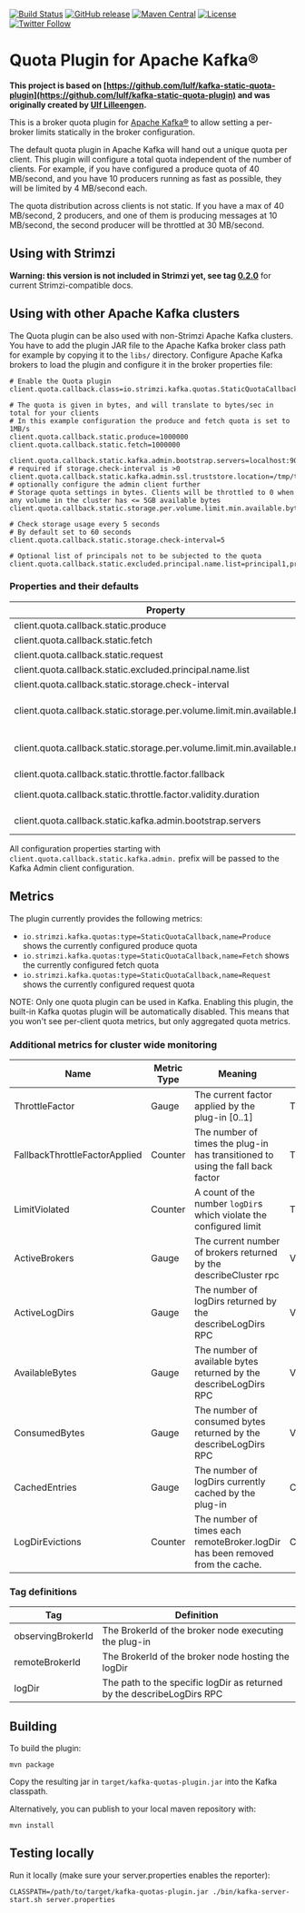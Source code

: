 [![Build Status](https://dev.azure.com/cncf/strimzi/_apis/build/status/kafka-quotas-plugin?branchName=main)](https://dev.azure.com/cncf/strimzi/_build/latest?definitionId=31&branchName=main)
[![GitHub release](https://img.shields.io/github/release/strimzi/kafka-quotas-plugin.svg)](https://github.com/strimzi/kafka-quotas-plugin/releases/latest)
[![Maven Central](https://maven-badges.herokuapp.com/maven-central/io.strimzi/kafka-quotas-plugin/badge.svg)](https://maven-badges.herokuapp.com/maven-central/io.strimzi/kafka-quotas-plugin)
[![License](https://img.shields.io/badge/license-Apache--2.0-blue.svg)](http://www.apache.org/licenses/LICENSE-2.0)
[![Twitter Follow](https://img.shields.io/twitter/follow/strimziio?style=social)](https://twitter.com/strimziio)

# Quota Plugin for Apache Kafka®

**This project is based on [https://github.com/lulf/kafka-static-quota-plugin](https://github.com/lulf/kafka-static-quota-plugin) and was originally created by [Ulf Lilleengen](https://github.com/lulf).**

This is a broker quota plugin for [Apache Kafka®](https://kafka.apache.org) to allow setting a per-broker limits statically in the broker configuration. 

The default quota plugin in Apache Kafka will hand out a unique quota per client. 
This plugin will configure a total quota independent of the number of clients. 
For example, if you have configured a produce quota of 40 MB/second, and you have 10 producers running as fast as possible, they will be limited by 4 MB/second each. 

The quota distribution across clients is not static. 
If you have a max of 40 MB/second, 2 producers, and one of them is producing messages at 10 MB/second, the second producer will be throttled at 30 MB/second.

## Using with Strimzi

**Warning: this version is not included in Strimzi yet, see tag [0.2.0](https://github.com/strimzi/kafka-quotas-plugin/tree/0.2.0)** for current Strimzi-compatible docs.

## Using with other Apache Kafka clusters 

The Quota plugin can be also used with non-Strimzi Apache Kafka clusters.
You have to add the plugin JAR file to the Apache Kafka broker class path for example by copying it to the `libs/` directory. 
Configure Apache Kafka brokers to load the plugin and configure it in the broker properties file:

```properties
# Enable the Quota plugin
client.quota.callback.class=io.strimzi.kafka.quotas.StaticQuotaCallback

# The quota is given in bytes, and will translate to bytes/sec in total for your clients
# In this example configuration the produce and fetch quota is set to 1MB/s
client.quota.callback.static.produce=1000000
client.quota.callback.static.fetch=1000000

client.quota.callback.static.kafka.admin.bootstrap.servers=localhost:9092 # required if storage.check-interval is >0
client.quota.callback.static.kafka.admin.ssl.truststore.location=/tmp/trust.jks # optionally configure the admin client further
# Storage quota settings in bytes. Clients will be throttled to 0 when any volume in the cluster has <= 5GB available bytes
client.quota.callback.static.storage.per.volume.limit.min.available.bytes=5368709120

# Check storage usage every 5 seconds
# By default set to 60 seconds
client.quota.callback.static.storage.check-interval=5

# Optional list of principals not to be subjected to the quota
client.quota.callback.static.excluded.principal.name.list=principal1,principal2
```

### Properties and their defaults

| Property                                                                  | Type    | Default                 | Description                                                                                                                                                                   |
|---------------------------------------------------------------------------|---------|-------------------------|-------------------------------------------------------------------------------------------------------------------------------------------------------------------------------|
| client.quota.callback.static.produce                                      | Double  | 1.7976931348623157e+308 | Produce bandwidth rate quota (in bytes)                                                                                                                                       |
| client.quota.callback.static.fetch                                        | Double  | 1.7976931348623157e+308 | Consume bandwidth rate quota (in bytes)                                                                                                                                       |
| client.quota.callback.static.request                                      | Double  | 1.7976931348623157e+308 | Request processing time quota (in seconds)                                                                                                                                    |
| client.quota.callback.static.excluded.principal.name.list                 | List    | []                      | List of principals that are excluded from the quota                                                                                                                           |
| client.quota.callback.static.storage.check-interval                       | Integer | 60                      | Interval between storage check runs (in seconds, a value of 0 means disabled)                                                                                                  |
| client.quota.callback.static.storage.per.volume.limit.min.available.bytes | Long    | None                    | Stop message production if availableBytes <= this value. Mutually exclusive with `client.quota.callback.static.storage.per.volume.limit.min.available.ratio`.                 |
| client.quota.callback.static.storage.per.volume.limit.min.available.ratio | Double  | None                    | Stop message production if availableBytes / capacityBytes <= this value. Mutually exclusive with `client.quota.callback.static.storage.per.volume.limit.min.available.bytes`. |
| client.quota.callback.static.throttle.factor.fallback                     | Double  | 1.0                     | Fallback throttle factor to apply if current factor expires                                                                                                                   |
| client.quota.callback.static.throttle.factor.validity.duration            | String  | PT5M                    | How long a throttle factor derived from a successful observation of the cluster should be applied (iso8601 duration)                                                          |
| client.quota.callback.static.kafka.admin.bootstrap.servers                | String  | None                    | Bootstrap servers of Kafka cluster. This property is **required**, otherwise the Kafka broker will fail to start.                                                             |

All configuration properties starting with `client.quota.callback.static.kafka.admin.` prefix will be passed to the Kafka Admin client configuration.

## Metrics

The plugin currently provides the following metrics:
* `io.strimzi.kafka.quotas:type=StaticQuotaCallback,name=Produce` shows the currently configured produce quota
* `io.strimzi.kafka.quotas:type=StaticQuotaCallback,name=Fetch` shows the currently configured fetch quota
* `io.strimzi.kafka.quotas:type=StaticQuotaCallback,name=Request` shows the currently configured request quota

NOTE: Only one quota plugin can be used in Kafka.
Enabling this plugin, the built-in Kafka quotas plugin will be automatically disabled.
This means that you won't see per-client quota metrics, but only aggregated quota metrics.

### Additional metrics for cluster wide monitoring

| Name                          | Metric Type | Meaning                                                                        | Type                  | Tags                                          |
|-------------------------------|-------------|--------------------------------------------------------------------------------|-----------------------|-----------------------------------------------|
| ThrottleFactor                | Gauge       | The current factor applied by the plug-in [0..1]                               | ThrottleFactor        | `observingBrokerId`                           |
| FallbackThrottleFactorApplied | Counter     | The number of times the plug-in has transitioned to using the fall back factor | ThrottleFactor        | `observingBrokerId`                           |
| LimitViolated                 | Counter     | A count of the number `logDir`s which violate the configured limit             | ThrottleFactor        | `observingBrokerId`                           |
| ActiveBrokers                 | Gauge       | The current number of brokers returned by the describeCluster rpc              | VolumeSource          | `observingBrokerId`                           |
| ActiveLogDirs                 | Gauge       | The number of logDirs returned by the describeLogDirs RPC                      | VolumeSource          | `observingBrokerId`                           | 
| AvailableBytes                | Gauge       | The number of available bytes returned by the describeLogDirs RPC              | VolumeSource          | `[observingBrokerId, remoteBrokerId, logDir]` |
| ConsumedBytes                 | Gauge       | The number of consumed bytes returned by the describeLogDirs RPC               | VolumeSource          | `[observingBrokerId, remoteBrokerId, logDir]` |
| CachedEntries                 | Gauge       | The number of logDirs currently cached by the plug-in                          | CachingVolumeObserver | `observingBrokerId`                           |
| LogDirEvictions               | Counter     | The number of times each remoteBroker.logDir has been removed from the cache.  | CachingVolumeObserver | `[observingBrokerId, remoteBrokerId, logDir]` |

### Tag definitions

| Tag               | Definition                                                             |
|-------------------|------------------------------------------------------------------------|
| observingBrokerId | The BrokerId of the broker node executing the plug-in                  |
| remoteBrokerId    | The BrokerId of the broker node hosting the logDir                     |
| logDir            | The path to the specific logDir as returned by the describeLogDirs RPC |

## Building

To build the plugin:

```
mvn package
```

Copy the resulting jar in `target/kafka-quotas-plugin.jar` into the Kafka classpath.

Alternatively, you can publish to your local maven repository with:

```
mvn install
```

## Testing locally

Run it locally (make sure your server.properties enables the reporter):

```
CLASSPATH=/path/to/target/kafka-quotas-plugin.jar ./bin/kafka-server-start.sh server.properties
```
